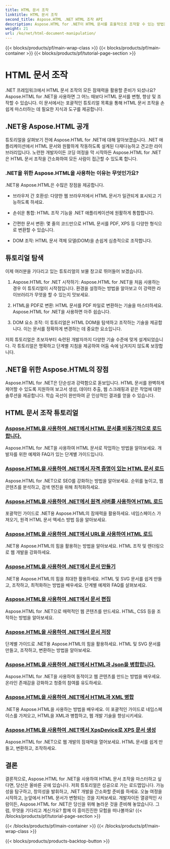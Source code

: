 ```yaml
---
title: HTML 문서 조작
linktitle: HTML 문서 조작
second_title: Aspose.HTML .NET HTML 조작 API
description: Aspose.HTML for .NET이 HTML 문서를 효율적으로 조작할 수 있는 방법을 알아보세요. 이 과정을 안내하는 튜토리얼을 살펴보세요.
weight: 21
url: /ko/net/html-document-manipulation/
---
```


{{< blocks/products/pf/main-wrap-class >}}
{{< blocks/products/pf/main-container >}}
{{< blocks/products/pf/tutorial-page-section >}}

# HTML 문서 조작


.NET 프레임워크에서 HTML 문서 조작의 모든 잠재력을 활용할 준비가 되셨나요? Aspose.HTML for .NET을 사용하면 그 어느 때보다 HTML 문서를 변형, 향상 및 조작할 수 있습니다. 이 문서에서는 포괄적인 튜토리얼 목록을 통해 HTML 문서 조작을 손쉽게 마스터하는 데 필요한 지식과 도구를 제공합니다.

## .NET용 Aspose.HTML 공개

튜토리얼을 살펴보기 전에 Aspose.HTML for .NET에 대해 알아보겠습니다. .NET 애플리케이션에서 HTML 문서와 원활하게 작동하도록 설계된 다재다능하고 견고한 라이브러리입니다. 노련한 개발자이든 코딩 여정을 막 시작하든 Aspose.HTML for .NET은 HTML 문서 조작을 간소화하여 모든 사람이 접근할 수 있도록 합니다.

### .NET을 위한 Aspose.HTML을 사용하는 이유는 무엇인가요?

.NET용 Aspose.HTML은 수많은 장점을 제공합니다.

- 브라우저 간 호환성: 다양한 웹 브라우저에서 HTML 문서가 일관되게 표시되고 기능하도록 하세요.

- 손쉬운 통합: HTML 조작 기능을 .NET 애플리케이션에 원활하게 통합합니다.

- 간편한 문서 변환: 몇 줄의 코드만으로 HTML 문서를 PDF, XPS 등 다양한 형식으로 변환할 수 있습니다.

- DOM 조작: HTML 문서 객체 모델(DOM)을 손쉽게 심층적으로 조작합니다.

## 튜토리얼 탐색

이제 여러분을 기다리고 있는 튜토리얼의 보물 창고로 뛰어들어 보겠습니다.

1. Aspose.HTML for .NET 시작하기: Aspose.HTML for .NET을 처음 사용하는 경우 이 튜토리얼이 시작점입니다. 환경을 설정하는 방법을 알아보고 이 강력한 라이브러리가 무엇을 할 수 있는지 맛보세요.

2. HTML을 PDF로 변환: HTML 문서를 PDF 파일로 변환하는 기술을 마스터하세요. Aspose.HTML for .NET을 사용하면 아주 쉽습니다.

3. DOM 요소 조작: 이 튜토리얼은 HTML DOM을 탐색하고 조작하는 기술을 제공합니다. 이는 문서를 정확하게 변경하는 데 중요한 요소입니다.

저희 튜토리얼은 초보자부터 숙련된 개발자까지 다양한 기술 수준에 맞게 설계되었습니다. 각 튜토리얼은 명확하고 단계별 지침을 제공하여 어둠 속에 남겨지지 않도록 보장합니다.

## .NET을 위한 Aspose.HTML의 장점

Aspose.HTML for .NET은 단순성과 강력함으로 돋보입니다. HTML 문서를 완벽하게 제어할 수 있도록 지원하여 보고서 생성, 데이터 추출, 웹 스크래핑과 같은 작업에 대한 솔루션을 제공합니다. 학습 곡선이 완만하여 곧 인상적인 결과를 얻을 수 있습니다.

## HTML 문서 조작 튜토리얼
### [Aspose.HTML을 사용하여 .NET에서 HTML 문서를 비동기적으로 로드합니다.](./load-html-doc-asynchronously/)
Aspose.HTML for .NET을 사용하여 HTML 문서로 작업하는 방법을 알아보세요. 개발자를 위한 예제와 FAQ가 있는 단계별 가이드입니다.
### [Aspose.HTML을 사용하여 .NET에서 자격 증명이 있는 HTML 문서 로드](./load-html-doc-with-credentials/)
Aspose.HTML for .NET으로 SEO를 강화하는 방법을 알아보세요. 순위를 높이고, 웹 콘텐츠를 분석하고, 검색 엔진을 위해 최적화하세요.
### [Aspose.HTML을 사용하여 .NET에서 원격 서버를 사용하여 HTML 로드](./load-html-using-remote-server/)
포괄적인 가이드로 .NET용 Aspose.HTML의 잠재력을 활용하세요. 네임스페이스 가져오기, 원격 HTML 문서 액세스 방법 등을 알아보세요.
### [Aspose.HTML을 사용하여 .NET에서 URL을 사용하여 HTML 로드](./load-html-using-url/)
.NET용 Aspose.HTML의 힘을 활용하는 방법을 알아보세요. HTML 조작 및 렌더링으로 웹 개발을 강화하세요.
### [Aspose.HTML을 사용하여 .NET에서 문서 만들기](./creating-a-document/)
.NET용 Aspose.HTML의 힘을 최대한 활용하세요. HTML 및 SVG 문서를 쉽게 만들고, 조작하고, 최적화하는 방법을 배우세요. 단계별 예제와 FAQ를 살펴보세요.
### [Aspose.HTML을 사용하여 .NET에서 문서 편집](./editing-a-document/)
Aspose.HTML for .NET으로 매력적인 웹 콘텐츠를 만드세요. HTML, CSS 등을 조작하는 방법을 알아보세요.
### [Aspose.HTML을 사용하여 .NET에서 문서 저장](./saving-a-document/)
단계별 가이드로 .NET용 Aspose.HTML의 힘을 활용하세요. HTML 및 SVG 문서를 만들고, 조작하고, 변환하는 방법을 알아보세요.
### [Aspose.HTML을 사용하여 .NET에서 HTML과 Json을 병합합니다.](./merge-html-with-json/)
Aspose.HTML for .NET을 사용하여 동적이고 웹 콘텐츠를 만드는 방법을 배우세요. 온라인 존재감을 강화하고 청중의 참여를 유도하세요.
### [Aspose.HTML을 사용하여 .NET에서 HTML과 XML 병합](./merge-html-with-xml/)
.NET용 Aspose.HTML을 사용하는 방법을 배우세요. 이 포괄적인 가이드로 네임스페이스를 가져오고, HTML을 XML과 병합하고, 웹 개발 기술을 향상시키세요.
### [Aspose.HTML을 사용하여 .NET에서 XpsDevice로 XPS 문서 생성](./generate-xps-documents-by-xpsdevice/)
Aspose.HTML for .NET으로 웹 개발의 잠재력을 열어보세요. HTML 문서를 쉽게 만들고, 변환하고, 조작하세요.

## 결론

결론적으로, Aspose.HTML for .NET을 사용하여 HTML 문서 조작을 마스터하고 싶다면, 당신은 올바른 곳에 있습니다. 저희 튜토리얼은 성공으로 가는 로드맵입니다. 가능성을 탐구하고, 창의성을 발휘하고, .NET 개발을 간소화할 준비를 하세요. 오늘 여정을 시작하고, 눈앞에서 HTML 문서가 변형되는 것을 지켜보세요. 개발자이든 열광적인 사람이든, Aspose.HTML for .NET은 당신을 위해 놀라운 것을 준비해 놓았습니다. 그럼, 무엇을 기다리고 계신가요? 함께 이 흥미진진한 모험을 떠나볼까요!
{{< /blocks/products/pf/tutorial-page-section >}}

{{< /blocks/products/pf/main-container >}}
{{< /blocks/products/pf/main-wrap-class >}}

{{< blocks/products/products-backtop-button >}}
